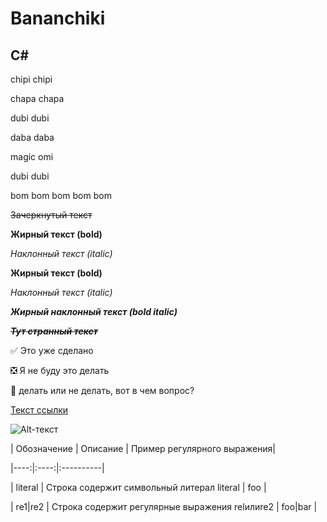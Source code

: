 # Bananchiki
## C#
chipi chipi

chapa chapa

dubi dubi

daba daba

magic omi

dubi dubi

bom bom bom bom bom

~~Зачеркнутый текст~~

**Жирный текст (bold)**

*Наклонный текст (italic)*

__Жирный текст (bold)__

_Наклонный текст (italic)_

___Жирный наклонный текст (bold italic)___

~~*__Тут странный текст__*~~ 

:white_check_mark: Это уже сделано  

:negative_squared_cross_mark: Я не буду это делать

:black_square_button: делать или не делать, вот в чем вопрос?   

[Текст ссылки](https://ya.ru/?ysclid=lrvsizw03u510142589)

![Alt-текст](https://static.zerochan.net/Morikura.En.full.2693112.png)

| Обозначение | Описание | Пример регулярного выражения|

|----:|:----:|:----------|

| literal | Строка содержит символьный литерал literal | foo |

| re1&#124;re2 | Строка содержит регулярные выражения relилиre2 | foo&#124;bar |
